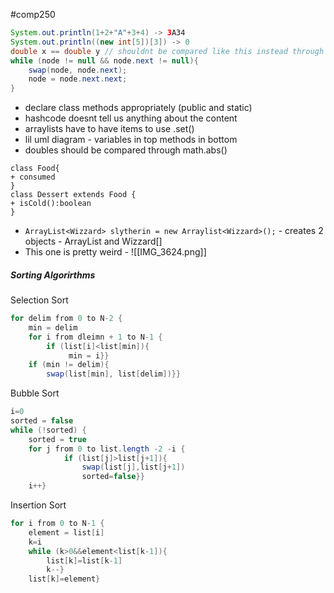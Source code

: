 #comp250 

```java
System.out.println(1+2+"A"+3+4) -> 3A34
System.out.println((new int[5])[3]) -> 0
double x == double y // shouldnt be compared like this instead through abs diff of.
while (node != null && node.next != null){
	swap(node, node.next);
	node = node.next.next;
}
```

- declare class methods appropriately (public and static)
- hashcode doesnt tell us anything about the content
- arraylists have to have items to use .set()
- lil uml diagram - variables in top methods in bottom
- doubles should be compared through math.abs()
```plantuml
class Food{
+ consumed
}
class Dessert extends Food {
+ isCold():boolean
}

```
- ``ArrayList<Wizzard> slytherin = new Arraylist<Wizzard>();`` - creates 2 objects - ArrayList and Wizzard[]
- This one is pretty weird - ![[IMG_3624.png]]

##### Sorting Algorirthms
Selection Sort
```java
for delim from 0 to N-2 {
	min = delim
	for i from dleimn + 1 to N-1 {
		if (list[i]<list[min]){
			 min = i}}
	if (min != delim){
		swap(list[min], list[delim])}}
```

Bubble Sort
```java
i=0
sorted = false
while (!sorted) {
	sorted = true
	for j from 0 to list.length -2 -i {
			if (list[j]>list[j+1]){
				swap(list[j],list[j+1])
				sorted=false}}
	i++}
```

Insertion Sort
```java
for i from 0 to N-1 {
	element = list[i]
	k=i
	while (k>0&&element<list[k-1]){
		list[k]=list[k-1]
		k--}
	list[k]=element}
```